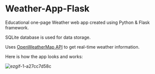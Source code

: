 # Weather-App-Flask

Educational one-page Weather web app created using Python & Flask framework.

SQLite database is used for data storage.

Uses [OpenWeatherMap API](https://openweathermap.org/) to get real-time weather information.

Here is how the app looks and works:

![ezgif-1-a27cc7d58c](https://github.com/user-attachments/assets/15819ef4-637d-45a4-b4d6-3c272cbf2c44)

